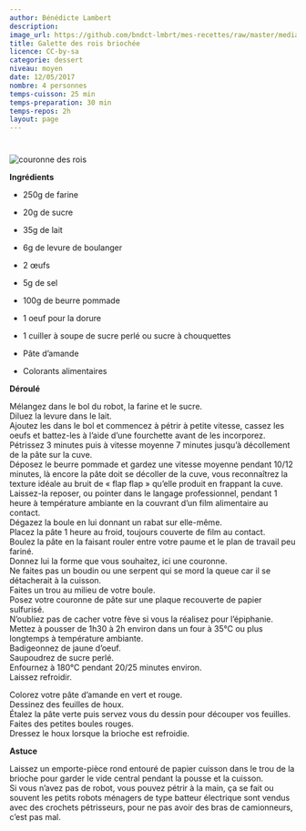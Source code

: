 ```yaml
---
author: Bénédicte Lambert
description: 
image_url: https://github.com/bndct-lmbrt/mes-recettes/raw/master/medias/celeri-foie-gras.jpg
title: Galette des rois briochée
licence: CC-by-sa
categorie: dessert
niveau: moyen
date: 12/05/2017
nombre: 4 personnes
temps-cuisson: 25 min
temps-preparation: 30 min
temps-repos: 2h
layout: page
---
```

# 

![couronne des rois](https://github.com/bndct-lmbrt/mes-recettes/blob/master/medias/couronne-rois.jpg)

**Ingrédients**  

* 250g de farine
* 20g de sucre
* 35g de lait
* 6g de levure de boulanger
* 2 œufs
* 5g de sel
* 100g de beurre  pommade
* 1 oeuf pour la dorure
* 1 cuiller à soupe de sucre perlé ou sucre à chouquettes

* Pâte d’amande
* Colorants alimentaires

**Déroulé**  

Mélangez dans le bol du robot, la farine et le sucre.  
Diluez la levure dans le lait.  
Ajoutez les dans le bol et commencez à pétrir à petite vitesse, cassez les oeufs et battez-les à l’aide d’une fourchette avant de les incorporez. Pétrissez 3 minutes puis à vitesse moyenne 7 minutes jusqu’à décollement de la pâte sur la cuve.  
Déposez le beurre pommade et gardez une vitesse moyenne pendant 10/12 minutes, là encore la pâte doit se décoller de la cuve, vous reconnaîtrez la texture idéale au bruit de « flap flap » qu’elle produit en frappant la cuve.  
Laissez-la reposer, ou pointer dans le langage professionnel, pendant 1 heure à température ambiante en la couvrant d’un film alimentaire au contact.  
Dégazez la boule en lui donnant un rabat sur elle-même.  
Placez la pâte 1 heure au froid, toujours couverte de film au contact.  
Boulez la pâte en la faisant rouler entre votre paume et le plan de travail peu fariné.  
Donnez lui la forme que vous souhaitez, ici une couronne.  
Ne faites pas un boudin ou une serpent qui se mord la queue car il se détacherait à la cuisson.  
Faites un trou au milieu de votre boule.  
Posez votre couronne de pâte sur une plaque recouverte de papier sulfurisé.  
N’oubliez pas de cacher votre fève si vous la réalisez pour l’épiphanie.  
Mettez à pousser de 1h30 à 2h environ dans un four à 35°C ou plus longtemps à température ambiante.  
Badigeonnez de jaune d’oeuf.  
Saupoudrez de sucre perlé.  
Enfournez à 180°C pendant 20/25 minutes environ.  
Laissez refroidir.  

Colorez votre pâte d’amande en vert et rouge.  
Dessinez des feuilles de houx.  
Étalez la pâte verte puis servez vous du dessin pour découper vos feuilles.  
Faites des petites boules rouges.  
Dressez le houx lorsque la brioche est refroidie.  

**Astuce**

Laissez un emporte-pièce rond entouré de papier cuisson dans le trou de la brioche pour garder le vide central pendant la pousse et la cuisson.  
Si vous n’avez pas de robot, vous pouvez pétrir à la main, ça se fait ou souvent les petits robots ménagers de type batteur électrique sont vendus avec des crochets pétrisseurs, pour ne pas avoir des bras de camionneurs, c’est pas mal.  
